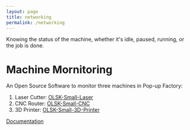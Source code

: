 ```yaml
---
layout: page
title: networking
permalink: /networking
---
```

Knowing the status of the machine, whether it's idle, paused, running, or the job is done.

# Machine Mornitoring
An Open Source Software to monitor three machines in Pop-up Factory:
1. Laser Cutter: [OLSK-Small-Laser](https://github.com/Open-Lab-Starter-Kit/OLSK-Small-Laser)
3. CNC Router: [OLSK-Small-CNC](https://github.com/Open-Lab-Starter-Kit/OLSK-Small-CNC)
4. 3D Printer: [OLSK-Small-3D-Printer](https://github.com/Open-Lab-Starter-Kit/OLSK-Small-3D-Printer)


[Documentation](https://github.com/satshas/machine-monitoring)